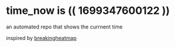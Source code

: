 # time_now is (( 1699347600122 ))

an automated repo that shows the currnent time

inspired by [breakingheatmap](https://github.com/breakingheatmap/breakingheatmap)